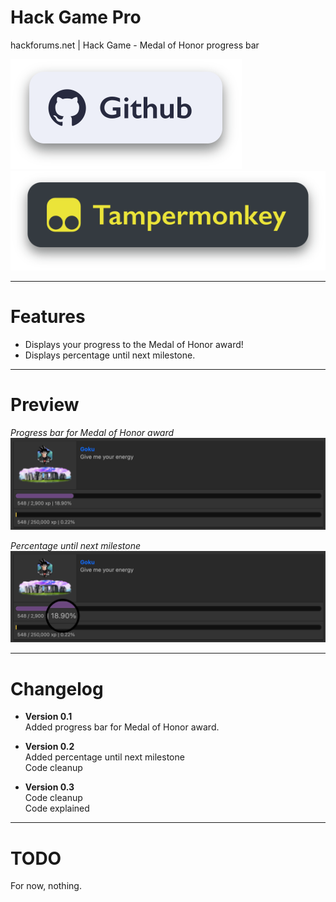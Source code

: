 # Hack Game Pro
 hackforums.net | Hack Game - Medal of Honor progress bar

[<img src="imgs/btn1.svg?raw=true">](https://github.com/Flexxkii/Hack-Game-Pro)
[<img src="imgs/btn2.svg?raw=true">](https://github.com/Flexxkii/Hack-Game-Pro/raw/main/Hack%20Game%20-%20Medal%20of%20Honor%20progress%20bar.user.js)

 ---

# Features

-	Displays your progress to the Medal of Honor award!
-	Displays percentage until next milestone.


 ---

# Preview

*Progress bar for Medal of Honor award*
![Preview2](imgs/preview2.png?raw=true "Preview2")

*Percentage until next milestone*
![Preview](imgs/preview.png?raw=true "Preview")

---

# Changelog
-	**Version 0.1**\
	Added progress bar for Medal of Honor award.

-	**Version 0.2**\
	Added percentage until next milestone\
	Code cleanup

-	**Version 0.3**\
	Code cleanup\
	Code explained

---

# TODO

For now, nothing.
